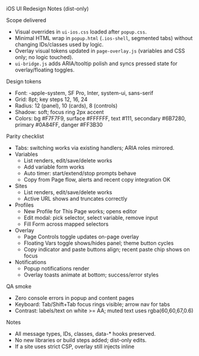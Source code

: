 iOS UI Redesign Notes (dist-only)

Scope delivered
- Visual overrides in `ui-ios.css` loaded after `popup.css`.
- Minimal HTML wrap in `popup.html` (`.ios-shell`, segmented tabs) without changing IDs/classes used by logic.
- Overlay visual tokens updated in `page-overlay.js` (variables and CSS only; no logic touched).
- `ui-bridge.js` adds ARIA/tooltip polish and syncs pressed state for overlay/floating toggles.

Design tokens
- Font: -apple-system, SF Pro, Inter, system-ui, sans-serif
- Grid: 8pt; key steps 12, 16, 24
- Radius: 12 (panel), 10 (cards), 8 (controls)
- Shadow: soft; focus ring 2px accent
- Colors: bg #F7F7F9, surface #FFFFFF, text #111, secondary #6B7280, primary #0A84FF, danger #FF3B30

Parity checklist
- Tabs: switching works via existing handlers; ARIA roles mirrored.
- Variables
  - List renders, edit/save/delete works
  - Add variable form works
  - Auto timer: start/extend/stop prompts behave
  - Copy from Page flow, alerts and recent copy integration OK
- Sites
  - List renders, edit/save/delete works
  - Active URL shows and truncates correctly
- Profiles
  - New Profile for This Page works; opens editor
  - Edit modal: pick selector, select variable, remove input
  - Fill Form across mapped selectors
- Overlay
  - Page Controls toggle updates on-page overlay
  - Floating Vars toggle shows/hides panel; theme button cycles
  - Copy indicator and paste buttons align; recent paste chip shows on focus
- Notifications
  - Popup notifications render
  - Overlay toasts animate at bottom; success/error styles

QA smoke
- Zero console errors in popup and content pages
- Keyboard: Tab/Shift+Tab focus rings visible; arrow nav for tabs
- Contrast: labels/text on white >= AA; muted text uses rgba(60,60,67,0.6)

Notes
- All message types, IDs, classes, data-* hooks preserved.
- No new libraries or build steps added; dist-only edits.
- If a site uses strict CSP, overlay still injects inline <style> as before.

Permissions rationale
- Host and matches limited to http/https to avoid special schemes and reduce surface area. Keep `tabs` to reliably get active tab URL and manage floating overlay behavior.
- `web_accessible_resources` for `page-overlay.js` removed because it is injected as a content script; re-add only if you need to fetch it from the page context.



